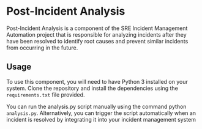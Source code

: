 # Post-Incident Analysis
Post-Incident Analysis is a component of the SRE Incident Management Automation project that is responsible for analyzing incidents after they have been resolved to identify root causes and prevent similar incidents from occurring in the future.

## Usage
To use this component, you will need to have Python 3 installed on your system. Clone the repository and install the dependencies using the `requirements.txt` file provided.

You can run the analysis.py script manually using the command python `analysis.py`. Alternatively, you can trigger the script automatically when an incident is resolved by integrating it into your incident management system

